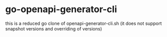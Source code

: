 # go-openapi-generator-cli

this is a reduced go clone of openapi-generator-cli.sh (it does not support snapshot versions and overriding of versions)
